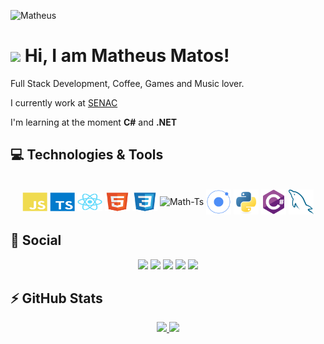 <p align="left"><img src="https://komarev.com/ghpvc/?username=zmathmatos" alt="Matheus"/></p>
<h1 align = "justify">  <img src="https://media.giphy.com/media/hvRJCLFzcasrR4ia7z/giphy.gif" width="25px"> Hi, I am Matheus Matos! </h1> 
<p align = "justify">Full Stack Development, Coffee, Games and Music lover.</p>

I currently work at [SENAC](https://www.dn.senac.br/)

I'm learning at the moment **C#** and **.NET**

## 💻 Technologies & Tools
<div style="display: inline_block" align="center"><br>
  <img align="center" alt="Math-Js" height="30" width="40" src="https://raw.githubusercontent.com/devicons/devicon/master/icons/javascript/javascript-plain.svg">
  <img align="center" alt="Math-Ts" height="30" width="40" src="https://raw.githubusercontent.com/devicons/devicon/master/icons/typescript/typescript-plain.svg">
  <img align="center" alt="Math-React" height="30" width="40" src="https://raw.githubusercontent.com/devicons/devicon/master/icons/react/react-original.svg">
  <img align="center" alt="Math-HTML" height="30" width="40" src="https://raw.githubusercontent.com/devicons/devicon/master/icons/html5/html5-original.svg">
  <img align="center" alt="Math-CSS" height="30" width="40" src="https://raw.githubusercontent.com/devicons/devicon/master/icons/css3/css3-original.svg">
  <img align="center" alt="Math-Ts" height="40" width="40" src="https://github.com/angular/angular/raw/main/aio/src/assets/images/logos/angular/angular.svg">
  <img align="center" alt="Math-HTML" height="40" width="40" src="https://raw.githubusercontent.com/devicons/devicon/master/icons/ionic/ionic-original.svg">
  <img align="center" alt="Math-Python" height="40" width="40" src="https://raw.githubusercontent.com/devicons/devicon/master/icons/python/python-original.svg">
   <img align="center" alt="Math-Python" height="40" width="40" src="https://raw.githubusercontent.com/devicons/devicon/master/icons/csharp/csharp-original.svg">
   <img align="center" alt="Math-Python" height="40" width="40" src="https://raw.githubusercontent.com/devicons/devicon/master/icons/mysql/mysql-original.svg">
</div>

## 📱 Social
<div style="display: inline_block" align="center" > 
  <a href="https://instagram.com/_mathmatos" target="_blank"><img src="https://img.shields.io/badge/-Instagram-%23E4405F?style=for-the-badge&logo=instagram&logoColor=white" target="_blank"></a>
 	<a href="https://www.twitch.tv/zKenshii" target="_blank"><img src="https://img.shields.io/badge/Twitch-9146FF?style=for-the-badge&logo=twitch&logoColor=white" target="_blank"></a>
 <a href="https://discord.gg/NqysjsgW" target="_blank"><img src="https://img.shields.io/badge/Discord-7289DA?style=for-the-badge&logo=discord&logoColor=white" target="_blank"></a> 
  <a href = "mailto:contatorafaballerini@gmail.com"><img src="https://img.shields.io/badge/-Gmail-%23333?style=for-the-badge&logo=gmail&logoColor=white" target="_blank"></a>
  <a href="https://www.linkedin.com/in/matheus-matos-37a62321a/" target="_blank"><img src="https://img.shields.io/badge/-LinkedIn-%230077B5?style=for-the-badge&logo=linkedin&logoColor=white" target="_blank"></a>
 </div>

## ⚡ GitHub Stats
<div align="center">
  <a href="https://github.com/zmathmatos">
  <img height="180 em" src="https://github-readme-stats.vercel.app/api?username=zmathmatos&show_icons=true&theme=dark#gh-dark-mode-only"/>
  <img height="180em" src="https://github-readme-stats.vercel.app/api/top-langs/?username=zmathmatos&layout=compact&langs_count=7&theme=react"/>
</div>

